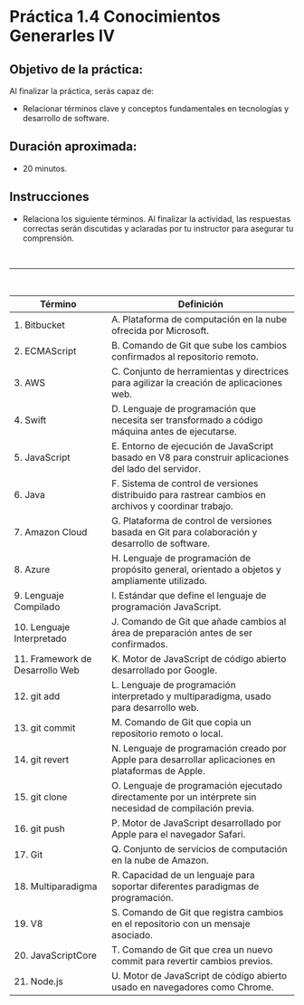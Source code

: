 # Práctica 1.4 Conocimientos Generarles IV

## Objetivo de la práctica:
Al finalizar la práctica, serás capaz de:

- Relacionar términos clave y conceptos fundamentales en tecnologías y desarrollo de software.


## Duración aproximada:
- 20 minutos.


## Instrucciones 

- Relaciona los siguiente términos. Al finalizar la actividad, las respuestas correctas serán discutidas y aclaradas por tu instructor para asegurar tu comprensión.  


<br/>

---

<br/>


| **Término** | **Definición**                  |
|-------------------------|-----------------------------------------|
| 1. Bitbucket           | A. Plataforma de computación en la nube ofrecida por Microsoft. |
| 2. ECMAScript          | B. Comando de Git que sube los cambios confirmados al repositorio remoto. |
| 3. AWS                 | C. Conjunto de herramientas y directrices para agilizar la creación de aplicaciones web. |
| 4. Swift               | D. Lenguaje de programación que necesita ser transformado a código máquina antes de ejecutarse. |
| 5. JavaScript          | E. Entorno de ejecución de JavaScript basado en V8 para construir aplicaciones del lado del servidor. |
| 6. Java                | F. Sistema de control de versiones distribuido para rastrear cambios en archivos y coordinar trabajo. |
| 7. Amazon Cloud        | G. Plataforma de control de versiones basada en Git para colaboración y desarrollo de software. |
| 8. Azure               | H. Lenguaje de programación de propósito general, orientado a objetos y ampliamente utilizado. |
| 9. Lenguaje Compilado  | I. Estándar que define el lenguaje de programación JavaScript. |
| 10. Lenguaje Interpretado | J. Comando de Git que añade cambios al área de preparación antes de ser confirmados. |
| 11. Framework de Desarrollo Web | K. Motor de JavaScript de código abierto desarrollado por Google. |
| 12. git add            | L. Lenguaje de programación interpretado y multiparadigma, usado para desarrollo web. |
| 13. git commit         | M. Comando de Git que copia un repositorio remoto o local. |
| 14. git revert         | N. Lenguaje de programación creado por Apple para desarrollar aplicaciones en plataformas de Apple. |
| 15. git clone          | O. Lenguaje de programación ejecutado directamente por un intérprete sin necesidad de compilación previa. |
| 16. git push           | P. Motor de JavaScript desarrollado por Apple para el navegador Safari. |
| 17. Git                | Q. Conjunto de servicios de computación en la nube de Amazon. |
| 18. Multiparadigma     | R. Capacidad de un lenguaje para soportar diferentes paradigmas de programación. |
| 19. V8                 | S. Comando de Git que registra cambios en el repositorio con un mensaje asociado. |
| 20. JavaScriptCore     | T. Comando de Git que crea un nuevo commit para revertir cambios previos. |
| 21. Node.js            | U. Motor de JavaScript de código abierto usado en navegadores como Chrome. |